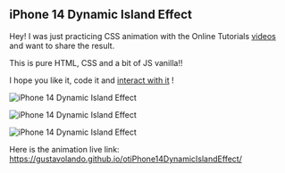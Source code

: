 ## iPhone 14 Dynamic Island Effect

Hey!
I was just practicing CSS animation with the Online Tutorials [videos](https://www.youtube.com/watch?v=nqnJx_v5VF8) and want to share the result.

This is pure HTML, CSS and a bit of JS vanilla!!

I hope you like it, code it and [interact with it](https://gustavolando.github.io/otiPhone14DynamicIslandEffect/) !

![iPhone 14 Dynamic Island Effect](https://gustavolando.github.io/otiPhone14DynamicIslandEffect//iPhone14DynamicIslandEffect_active.png)

![iPhone 14 Dynamic Island Effect](https://gustavolando.github.io/otiPhone14DynamicIslandEffect//iPhone14DynamicIslandEffect_action.png)

![iPhone 14 Dynamic Island Effect](https://gustavolando.github.io/otiPhone14DynamicIslandEffect//iPhone14DynamicIslandEffect_calling.png)

Here is the animation live link:  https://gustavolando.github.io/otiPhone14DynamicIslandEffect/